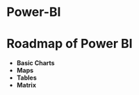 # Power-BI
# Roadmap of Power BI
<ul>
  <li><b>Basic Charts</b></li>
  <li><b>Maps</b></li>
  <li><b>Tables</b></li>
  <li><b>Matrix</b></li>
 </ul>

